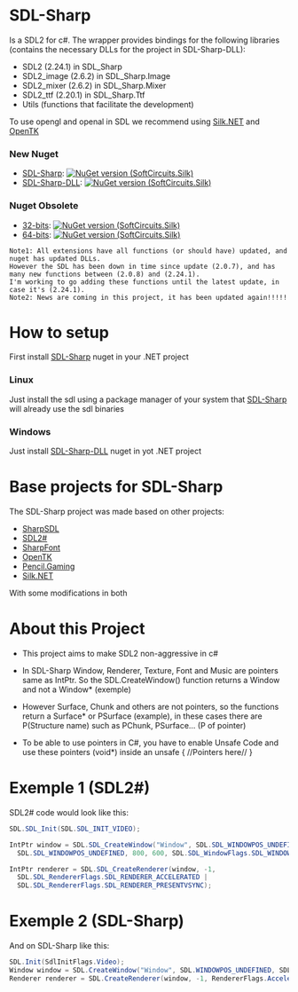 # SDL-Sharp

Is a SDL2 for c#. The wrapper provides bindings for the following libraries (contains the necessary DLLs for the project in SDL-Sharp-DLL):
- SDL2 (2.24.1) in SDL_Sharp
- SDL2_image (2.6.2) in SDL_Sharp.Image
- SDL2_mixer (2.6.2) in SDL_Sharp.Mixer
- SDL2_ttf (2.20.1) in SDL_Sharp.Ttf
- Utils (functions that facilitate the development)

To use opengl and openal in SDL we recommend using [Silk.NET](https://github.com/dotnet/Silk.NET) and [OpenTK](https://github.com/opentk/opentk)

### New Nuget
 - [SDL-Sharp](https://www.nuget.org/packages//SDL-Sharp/): [![NuGet version (SoftCircuits.Silk)](https://img.shields.io/nuget/v/SDL-Sharp.svg?style=flat-square)](https://www.nuget.org/packages//SDL-Sharp/)
 - [SDL-Sharp-DLL](https://www.nuget.org/packages//SDL-Sharp-DLL/): [![NuGet version (SoftCircuits.Silk)](https://img.shields.io/nuget/v/SDL-Sharp-DLL.svg?style=flat-square)](https://www.nuget.org/packages/SDL-Sharp-DLL/)

### Nuget Obsolete
 - [32-bits](https://www.nuget.org/packages/SDL-Sharp_32-bits/): [![NuGet version (SoftCircuits.Silk)](https://img.shields.io/nuget/v/SDL-Sharp_32-bits.svg?style=flat-square)](https://www.nuget.org/packages/SDL-Sharp_32-bits/)
 - [64-bits](https://www.nuget.org/packages/SDL-Sharp_64-bits/): [![NuGet version (SoftCircuits.Silk)](https://img.shields.io/nuget/v/SDL-Sharp_64-bits.svg?style=flat-square)](https://www.nuget.org/packages/SDL-Sharp_64-bits/)

```
Note1: All extensions have all functions (or should have) updated, and nuget has updated DLLs. 
However the SDL has been down in time since update (2.0.7), and has many new functions between (2.0.8) and (2.24.1).
I'm working to go adding these functions until the latest update, in case it's (2.24.1).
Note2: News are coming in this project, it has been updated again!!!!!
```

# How to setup
First install [SDL-Sharp](https://www.nuget.org/packages//SDL-Sharp/)  nuget in your .NET project

### Linux
Just install the sdl using a package manager of your system that [SDL-Sharp](https://www.nuget.org/packages//SDL-Sharp/)  will already use the sdl binaries

### Windows
Just install [SDL-Sharp-DLL](https://www.nuget.org/packages//SDL-Sharp-DLL/) nuget in yot .NET project

# Base projects for SDL-Sharp

The SDL-Sharp project was made based on other projects:

 - [SharpSDL](https://github.com/hasali19/SharpSDL)
 - [SDL2#](https://github.com/flibitijibibo/SDL2-CS)
 - [SharpFont](https://github.com/Robmaister/SharpFont)
 - [OpenTK](https://github.com/opentk/opentk)
 - [Pencil.Gaming](https://github.com/andykorth/Pencil.Gaming)
 - [Silk.NET](https://github.com/dotnet/Silk.NET)

With some modifications in both

# About this Project

 - This project aims to make SDL2 non-aggressive in c#

 - In SDL-Sharp Window, Renderer, Texture, Font and Music are pointers same as IntPtr. So the SDL.CreateWindow() function returns a Window and not a Window* (exemple)
 - However Surface, Chunk and others are not pointers, so the functions return a Surface* or PSurface (example), in these cases there are P(Structure name) such as PChunk, PSurface...
(P of pointer)
 - To be able to use pointers in C#, you have to enable Unsafe Code and use these pointers (void*) inside an unsafe { //Pointers here// }

# Exemple 1 (SDL2#)

SDL2# code would look like this:
```cs
SDL.SDL_Init(SDL.SDL_INIT_VIDEO);

IntPtr window = SDL.SDL_CreateWindow("Window", SDL.SDL_WINDOWPOS_UNDEFINED, 
  SDL.SDL_WINDOWPOS_UNDEFINED, 800, 600, SDL.SDL_WindowFlags.SDL_WINDOW_SHOWN);

IntPtr renderer = SDL.SDL_CreateRenderer(window, -1,
  SDL.SDL_RendererFlags.SDL_RENDERER_ACCELERATED | 
  SDL.SDL_RendererFlags.SDL_RENDERER_PRESENTVSYNC);
```
                                      
# Exemple 2 (SDL-Sharp)

And on SDL-Sharp like this:
```cs
SDL.Init(SdlInitFlags.Video);
Window window = SDL.CreateWindow("Window", SDL.WINDOWPOS_UNDEFINED, SDL.WINDOWPOS_UNDEFINED, 800, 600, WindowFlags.Shown);
Renderer renderer = SDL.CreateRenderer(window, -1, RendererFlags.Accelerated | RendererFlags.PresentVsync);
```
